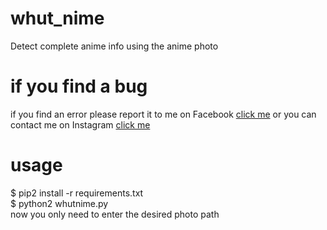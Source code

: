 # whut_nime
Detect complete anime info using the anime photo

<h1>if you find a bug</h1>
if you find an error please report it to me on Facebook <a href="https://m.facebook.com/muhasabah.muhasabah.52438">click me</a>
or you can contact me on Instagram <a href="https://instagram.com/muh4k3mos">click me</a>
<br>
<h1>usage</h1>
$ pip2 install -r requirements.txt<br>
$ python2 whutnime.py<br>
now you only need to enter the desired photo path

